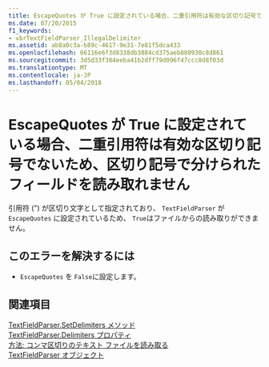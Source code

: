 ```yaml
---
title: EscapeQuotes が True に設定されている場合、二重引用符は有効な区切り記号でないため、区切り記号で分けられたフィールドを読み取れません
ms.date: 07/20/2015
f1_keywords:
- vbrTextFieldParser_IllegalDelimiter
ms.assetid: ab8a0c3a-b89c-4617-9e31-7e81f5dca433
ms.openlocfilehash: 66116e6f3d8338db3884cd375aeb880930c8d861
ms.sourcegitcommit: 3d5d33f384eeba41b2dff79d096f47ccc8d8f03d
ms.translationtype: MT
ms.contentlocale: ja-JP
ms.lasthandoff: 05/04/2018
---
```

# <a name="unable-to-read-delimited-fields-because-a-double-quote-is-not-a-legal-delimiter-when-escapequotes-is-set-to-true"></a>EscapeQuotes が True に設定されている場合、二重引用符は有効な区切り記号でないため、区切り記号で分けられたフィールドを読み取れません
引用符 (") が区切り文字として指定されており、 `TextFieldParser` が `EscapeQuotes` に設定されているため、 `True`はファイルからの読み取りができません。  
  
## <a name="to-correct-this-error"></a>このエラーを解決するには  
  
-   `EscapeQuotes` を `False`に設定します。  
  
## <a name="see-also"></a>関連項目  
 [TextFieldParser.SetDelimiters メソッド](http://msdn.microsoft.com/library/21fa40ec-5866-4d0e-9fd9-c708a190dcc9)  
 [TextFieldParser.Delimiters プロパティ](http://msdn.microsoft.com/library/4eb18f4d-3011-40a9-b668-be93eed0444f)  
 [方法: コンマ区切りのテキスト ファイルを読み取る](../../visual-basic/developing-apps/programming/drives-directories-files/how-to-read-from-comma-delimited-text-files.md)  
 [TextFieldParser オブジェクト](../../visual-basic/language-reference/objects/textfieldparser-object.md)
